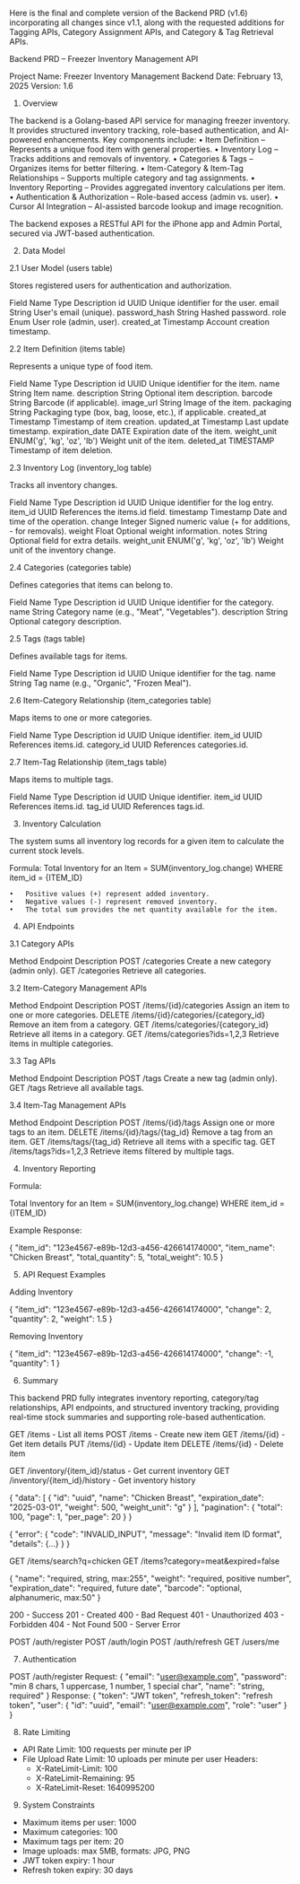 Here is the final and complete version of the Backend PRD (v1.6) incorporating all changes since v1.1, along with the requested additions for Tagging APIs, Category Assignment APIs, and Category & Tag Retrieval APIs.

Backend PRD – Freezer Inventory Management API

Project Name: Freezer Inventory Management Backend
Date: February 13, 2025
Version: 1.6

1. Overview

The backend is a Golang-based API service for managing freezer inventory. It provides structured inventory tracking, role-based authentication, and AI-powered enhancements. Key components include:
	•	Item Definition – Represents a unique food item with general properties.
	•	Inventory Log – Tracks additions and removals of inventory.
	•	Categories & Tags – Organizes items for better filtering.
	•	Item-Category & Item-Tag Relationships – Supports multiple category and tag assignments.
	•	Inventory Reporting – Provides aggregated inventory calculations per item.
	•	Authentication & Authorization – Role-based access (admin vs. user).
	•	Cursor AI Integration – AI-assisted barcode lookup and image recognition.

The backend exposes a RESTful API for the iPhone app and Admin Portal, secured via JWT-based authentication.

2. Data Model

2.1 User Model (users table)

Stores registered users for authentication and authorization.

Field Name	Type	Description
id	UUID	Unique identifier for the user.
email	String	User's email (unique).
password_hash	String	Hashed password.
role	Enum	User role (admin, user).
created_at	Timestamp	Account creation timestamp.

2.2 Item Definition (items table)

Represents a unique type of food item.

Field Name	Type	Description
id	UUID	Unique identifier for the item.
name	String	Item name.
description	String	Optional item description.
barcode	String	Barcode (if applicable).
image_url	String	Image of the item.
packaging	String	Packaging type (box, bag, loose, etc.), if applicable.
created_at	Timestamp	Timestamp of item creation.
updated_at	Timestamp	Last update timestamp.
expiration_date	DATE	Expiration date of the item.
weight_unit	ENUM('g', 'kg', 'oz', 'lb')	Weight unit of the item.
deleted_at	TIMESTAMP	Timestamp of item deletion.

2.3 Inventory Log (inventory_log table)

Tracks all inventory changes.

Field Name	Type	Description
id	UUID	Unique identifier for the log entry.
item_id	UUID	References the items.id field.
timestamp	Timestamp	Date and time of the operation.
change	Integer	Signed numeric value (+ for additions, - for removals).
weight	Float	Optional weight information.
notes	String	Optional field for extra details.
weight_unit	ENUM('g', 'kg', 'oz', 'lb')	Weight unit of the inventory change.

2.4 Categories (categories table)

Defines categories that items can belong to.

Field Name	Type	Description
id	UUID	Unique identifier for the category.
name	String	Category name (e.g., "Meat", "Vegetables").
description	String	Optional category description.

2.5 Tags (tags table)

Defines available tags for items.

Field Name	Type	Description
id	UUID	Unique identifier for the tag.
name	String	Tag name (e.g., "Organic", "Frozen Meal").

2.6 Item-Category Relationship (item_categories table)

Maps items to one or more categories.

Field Name	Type	Description
id	UUID	Unique identifier.
item_id	UUID	References items.id.
category_id	UUID	References categories.id.

2.7 Item-Tag Relationship (item_tags table)

Maps items to multiple tags.

Field Name	Type	Description
id	UUID	Unique identifier.
item_id	UUID	References items.id.
tag_id	UUID	References tags.id.

3. Inventory Calculation

The system sums all inventory log records for a given item to calculate the current stock levels.

Formula:
Total Inventory for an Item = SUM(inventory_log.change) WHERE item_id = {ITEM_ID}

	•	Positive values (+) represent added inventory.
	•	Negative values (-) represent removed inventory.
	•	The total sum provides the net quantity available for the item.

4. API Endpoints

3.1 Category APIs

Method	Endpoint	Description
POST	/categories	Create a new category (admin only).
GET	/categories	Retrieve all categories.

3.2 Item-Category Management APIs

Method	Endpoint	Description
POST	/items/{id}/categories	Assign an item to one or more categories.
DELETE	/items/{id}/categories/{category_id}	Remove an item from a category.
GET	/items/categories/{category_id}	Retrieve all items in a category.
GET	/items/categories?ids=1,2,3	Retrieve items in multiple categories.

3.3 Tag APIs

Method	Endpoint	Description
POST	/tags	Create a new tag (admin only).
GET	/tags	Retrieve all available tags.

3.4 Item-Tag Management APIs

Method	Endpoint	Description
POST	/items/{id}/tags	Assign one or more tags to an item.
DELETE	/items/{id}/tags/{tag_id}	Remove a tag from an item.
GET	/items/tags/{tag_id}	Retrieve all items with a specific tag.
GET	/items/tags?ids=1,2,3	Retrieve items filtered by multiple tags.

4. Inventory Reporting

Formula:

Total Inventory for an Item = SUM(inventory_log.change) WHERE item_id = {ITEM_ID}

Example Response:

{
  "item_id": "123e4567-e89b-12d3-a456-426614174000",
  "item_name": "Chicken Breast",
  "total_quantity": 5,
  "total_weight": 10.5
}

5. API Request Examples

Adding Inventory

{
  "item_id": "123e4567-e89b-12d3-a456-426614174000",
  "change": 2,
  "quantity": 2,
  "weight": 1.5
}

Removing Inventory

{
  "item_id": "123e4567-e89b-12d3-a456-426614174000",
  "change": -1,
  "quantity": 1
}

6. Summary

This backend PRD fully integrates inventory reporting, category/tag relationships, API endpoints, and structured inventory tracking, providing real-time stock summaries and supporting role-based authentication.

GET /items - List all items
POST /items - Create new item
GET /items/{id} - Get item details
PUT /items/{id} - Update item
DELETE /items/{id} - Delete item

GET /inventory/{item_id}/status - Get current inventory
GET /inventory/{item_id}/history - Get inventory history

{
    "data": [
        {
            "id": "uuid",
            "name": "Chicken Breast",
            "expiration_date": "2025-03-01",
            "weight": 500,
            "weight_unit": "g"
        }
    ],
    "pagination": {
        "total": 100,
        "page": 1,
        "per_page": 20
    }
}

{
    "error": {
        "code": "INVALID_INPUT",
        "message": "Invalid item ID format",
        "details": {...}
    }
}

GET /items/search?q=chicken
GET /items?category=meat&expired=false

{
    "name": "required, string, max:255",
    "weight": "required, positive number",
    "expiration_date": "required, future date",
    "barcode": "optional, alphanumeric, max:50"
}

200 - Success
201 - Created
400 - Bad Request
401 - Unauthorized
403 - Forbidden
404 - Not Found
500 - Server Error

POST /auth/register
POST /auth/login
POST /auth/refresh
GET /users/me

7. Authentication

POST /auth/register
Request:
{
    "email": "user@example.com",
    "password": "min 8 chars, 1 uppercase, 1 number, 1 special char",
    "name": "string, required"
}
Response: 
{
    "token": "JWT token",
    "refresh_token": "refresh token",
    "user": { "id": "uuid", "email": "user@example.com", "role": "user" }
}

8. Rate Limiting
- API Rate Limit: 100 requests per minute per IP
- File Upload Rate Limit: 10 uploads per minute per user
Headers: 
  - X-RateLimit-Limit: 100
  - X-RateLimit-Remaining: 95
  - X-RateLimit-Reset: 1640995200

9. System Constraints
- Maximum items per user: 1000
- Maximum categories: 100
- Maximum tags per item: 20
- Image uploads: max 5MB, formats: JPG, PNG
- JWT token expiry: 1 hour
- Refresh token expiry: 30 days
